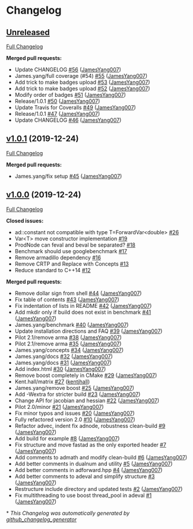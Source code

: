 # Changelog

## [Unreleased](https://github.com/JamesYang007/FastAD/tree/HEAD)

[Full Changelog](https://github.com/JamesYang007/FastAD/compare/v1.0.1...HEAD)

**Merged pull requests:**

- Update CHANGELOG [\#56](https://github.com/JamesYang007/FastAD/pull/56) ([JamesYang007](https://github.com/JamesYang007))
- James.yang/full coverage \(\#54\) [\#55](https://github.com/JamesYang007/FastAD/pull/55) ([JamesYang007](https://github.com/JamesYang007))
- Add trick to make badges upload [\#53](https://github.com/JamesYang007/FastAD/pull/53) ([JamesYang007](https://github.com/JamesYang007))
- Add trick to make badges upload [\#52](https://github.com/JamesYang007/FastAD/pull/52) ([JamesYang007](https://github.com/JamesYang007))
- Modify order of badges [\#51](https://github.com/JamesYang007/FastAD/pull/51) ([JamesYang007](https://github.com/JamesYang007))
- Release/1.0.1 [\#50](https://github.com/JamesYang007/FastAD/pull/50) ([JamesYang007](https://github.com/JamesYang007))
- Update Travis for Coveralls [\#49](https://github.com/JamesYang007/FastAD/pull/49) ([JamesYang007](https://github.com/JamesYang007))
- Release/1.0.1 [\#47](https://github.com/JamesYang007/FastAD/pull/47) ([JamesYang007](https://github.com/JamesYang007))
- Update CHANGELOG [\#46](https://github.com/JamesYang007/FastAD/pull/46) ([JamesYang007](https://github.com/JamesYang007))

## [v1.0.1](https://github.com/JamesYang007/FastAD/tree/v1.0.1) (2019-12-24)

[Full Changelog](https://github.com/JamesYang007/FastAD/compare/v1.0.0...v1.0.1)

**Merged pull requests:**

- James.yang/fix setup [\#45](https://github.com/JamesYang007/FastAD/pull/45) ([JamesYang007](https://github.com/JamesYang007))

## [v1.0.0](https://github.com/JamesYang007/FastAD/tree/v1.0.0) (2019-12-24)

[Full Changelog](https://github.com/JamesYang007/FastAD/compare/9a33ff57b96985752aff80b24e554d1de5fdcb1f...v1.0.0)

**Closed issues:**

- ad::constant not compatible with type T=ForwardVar\<double\> [\#26](https://github.com/JamesYang007/FastAD/issues/26)
- Var\<T\> move constructor implementation [\#19](https://github.com/JamesYang007/FastAD/issues/19)
- ProdNode can feval and beval be separated? [\#18](https://github.com/JamesYang007/FastAD/issues/18)
- Benchmark should use googlebenchmark [\#17](https://github.com/JamesYang007/FastAD/issues/17)
- Remove armadillo dependency [\#16](https://github.com/JamesYang007/FastAD/issues/16)
- Remove CRTP and Replace with Concepts [\#13](https://github.com/JamesYang007/FastAD/issues/13)
- Reduce standard to C++14 [\#12](https://github.com/JamesYang007/FastAD/issues/12)

**Merged pull requests:**

- Remove dollar sign from shell [\#44](https://github.com/JamesYang007/FastAD/pull/44) ([JamesYang007](https://github.com/JamesYang007))
- Fix table of contents [\#43](https://github.com/JamesYang007/FastAD/pull/43) ([JamesYang007](https://github.com/JamesYang007))
- Fix indentation of lists in README [\#42](https://github.com/JamesYang007/FastAD/pull/42) ([JamesYang007](https://github.com/JamesYang007))
- Add mkdir only if build does not exist in benchmark [\#41](https://github.com/JamesYang007/FastAD/pull/41) ([JamesYang007](https://github.com/JamesYang007))
- James.yang/benchmark [\#40](https://github.com/JamesYang007/FastAD/pull/40) ([JamesYang007](https://github.com/JamesYang007))
- Update installation directions and FAQ [\#39](https://github.com/JamesYang007/FastAD/pull/39) ([JamesYang007](https://github.com/JamesYang007))
- Pilot 2.1/remove arma [\#38](https://github.com/JamesYang007/FastAD/pull/38) ([JamesYang007](https://github.com/JamesYang007))
- Pilot 2.1/remove arma [\#35](https://github.com/JamesYang007/FastAD/pull/35) ([JamesYang007](https://github.com/JamesYang007))
- James.yang/concepts [\#34](https://github.com/JamesYang007/FastAD/pull/34) ([JamesYang007](https://github.com/JamesYang007))
- James.yang/docs [\#32](https://github.com/JamesYang007/FastAD/pull/32) ([JamesYang007](https://github.com/JamesYang007))
- James.yang/docs [\#31](https://github.com/JamesYang007/FastAD/pull/31) ([JamesYang007](https://github.com/JamesYang007))
- Add index.html [\#30](https://github.com/JamesYang007/FastAD/pull/30) ([JamesYang007](https://github.com/JamesYang007))
- Remove boost completely in CMake [\#29](https://github.com/JamesYang007/FastAD/pull/29) ([JamesYang007](https://github.com/JamesYang007))
- Kent.hall/matrix [\#27](https://github.com/JamesYang007/FastAD/pull/27) ([kentjhall](https://github.com/kentjhall))
- James.yang/remove boost [\#25](https://github.com/JamesYang007/FastAD/pull/25) ([JamesYang007](https://github.com/JamesYang007))
- Add -Wextra for stricter build [\#23](https://github.com/JamesYang007/FastAD/pull/23) ([JamesYang007](https://github.com/JamesYang007))
- Change API for jacobian and hessian [\#22](https://github.com/JamesYang007/FastAD/pull/22) ([JamesYang007](https://github.com/JamesYang007))
- Pilot 2.0/minor [\#21](https://github.com/JamesYang007/FastAD/pull/21) ([JamesYang007](https://github.com/JamesYang007))
- Fix minor typos and issues [\#20](https://github.com/JamesYang007/FastAD/pull/20) ([JamesYang007](https://github.com/JamesYang007))
- Fully refactored version 2.0 [\#10](https://github.com/JamesYang007/FastAD/pull/10) ([JamesYang007](https://github.com/JamesYang007))
- Refactor advec, indent fix adnode, robustness clean-build [\#9](https://github.com/JamesYang007/FastAD/pull/9) ([JamesYang007](https://github.com/JamesYang007))
- Add build for example [\#8](https://github.com/JamesYang007/FastAD/pull/8) ([JamesYang007](https://github.com/JamesYang007))
- Fix structure and move fastad as the only exported header [\#7](https://github.com/JamesYang007/FastAD/pull/7) ([JamesYang007](https://github.com/JamesYang007))
- Add comments to admath and modify clean-build [\#6](https://github.com/JamesYang007/FastAD/pull/6) ([JamesYang007](https://github.com/JamesYang007))
- Add better comments in dualnum and utility [\#5](https://github.com/JamesYang007/FastAD/pull/5) ([JamesYang007](https://github.com/JamesYang007))
- Add better comments in adforward.hpp [\#4](https://github.com/JamesYang007/FastAD/pull/4) ([JamesYang007](https://github.com/JamesYang007))
- Add better comments to adeval and simplify structure [\#3](https://github.com/JamesYang007/FastAD/pull/3) ([JamesYang007](https://github.com/JamesYang007))
- Restructure include directory and updated tests [\#2](https://github.com/JamesYang007/FastAD/pull/2) ([JamesYang007](https://github.com/JamesYang007))
- Fix multithreading to use boost thread\_pool in adeval [\#1](https://github.com/JamesYang007/FastAD/pull/1) ([JamesYang007](https://github.com/JamesYang007))



\* *This Changelog was automatically generated by [github_changelog_generator](https://github.com/github-changelog-generator/github-changelog-generator)*
